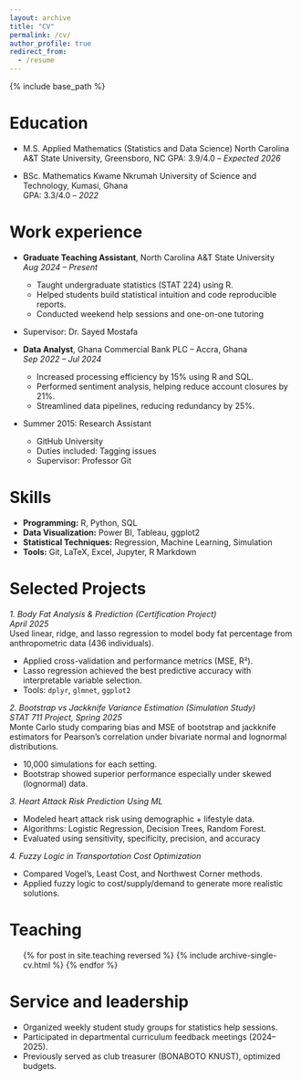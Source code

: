 ```yaml
---
layout: archive
title: "CV"
permalink: /cv/
author_profile: true
redirect_from:
  - /resume
---
```


{% include base_path %}

Education
======
* M.S. Applied Mathematics (Statistics and Data Science)
   North Carolina A&T State University, Greensboro, NC 
   GPA: 3.9/4.0 – *Expected 2026*

* BSc. Mathematics
    Kwame Nkrumah University of Science and Technology, Kumasi, Ghana  
    GPA: 3.3/4.0 – *2022*

Work experience
======
* **Graduate Teaching Assistant**, North Carolina A&T State University  
  *Aug 2024 – Present*  
  - Taught undergraduate statistics (STAT 224) using R.  
  - Helped students build statistical intuition and code reproducible reports.  
  - Conducted weekend help sessions and one-on-one tutoring
* Supervisor: Dr. Sayed Mostafa

* **Data Analyst**, Ghana Commercial Bank PLC – Accra, Ghana  
  *Sep 2022 – Jul 2024*  
  - Increased processing efficiency by 15% using R and SQL.  
  - Performed sentiment analysis, helping reduce account closures by 21%.  
  - Streamlined data pipelines, reducing redundancy by 25%.

* Summer 2015: Research Assistant
  * GitHub University
  * Duties included: Tagging issues
  * Supervisor: Professor Git
  
Skills
======
- **Programming:** R, Python, SQL 
- **Data Visualization:** Power BI, Tableau, ggplot2  
- **Statistical Techniques:** Regression, Machine Learning, Simulation  
- **Tools:** Git, LaTeX, Excel, Jupyter, R Markdown 



Selected Projects
======

*1. Body Fat Analysis & Prediction (Certification Project)*  
*April 2025*  
Used linear, ridge, and lasso regression to model body fat percentage from anthropometric data (436 individuals).  
- Applied cross-validation and performance metrics (MSE, R²).  
- Lasso regression achieved the best predictive accuracy with interpretable variable selection.  
- Tools: `dplyr`, `glmnet`, `ggplot2`

*2. Bootstrap vs Jackknife Variance Estimation (Simulation Study)*  
*STAT 711 Project, Spring 2025*  
Monte Carlo study comparing bias and MSE of bootstrap and jackknife estimators for Pearson’s correlation under bivariate normal and lognormal distributions.  
- 10,000 simulations for each setting.  
- Bootstrap showed superior performance especially under skewed (lognormal) data.  

*3. Heart Attack Risk Prediction Using ML*  
- Modeled heart attack risk using demographic + lifestyle data.  
- Algorithms: Logistic Regression, Decision Trees, Random Forest.  
- Evaluated using sensitivity, specificity, precision, and accuracy

*4. Fuzzy Logic in Transportation Cost Optimization*  
- Compared Vogel’s, Least Cost, and Northwest Corner methods.  
- Applied fuzzy logic to cost/supply/demand to generate more realistic solutions.

  
Teaching
======
  <ul>{% for post in site.teaching reversed %}
    {% include archive-single-cv.html %}
  {% endfor %}</ul>
  
Service and leadership
======
* Organized weekly student study groups for statistics help sessions.  
* Participated in departmental curriculum feedback meetings (2024–2025).  
* Previously served as club treasurer (BONABOTO KNUST), optimized budgets.

